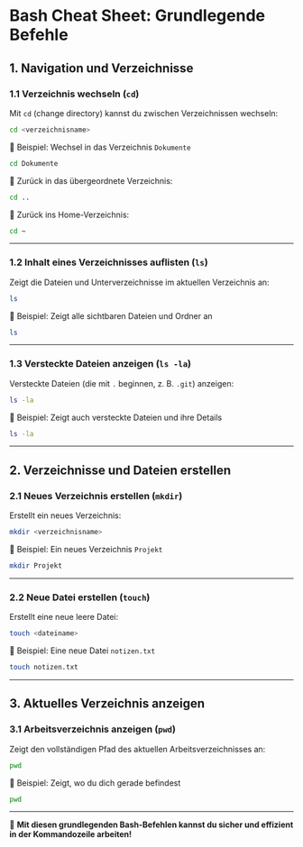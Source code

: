 # **Bash Cheat Sheet: Grundlegende Befehle**

## **1. Navigation und Verzeichnisse**

### **1.1 Verzeichnis wechseln (`cd`)**
Mit `cd` (change directory) kannst du zwischen Verzeichnissen wechseln:
```bash
cd <verzeichnisname>
```
🔹 Beispiel: Wechsel in das Verzeichnis `Dokumente`
```bash
cd Dokumente
```
🔹 Zurück in das übergeordnete Verzeichnis:
```bash
cd ..
```
🔹 Zurück ins Home-Verzeichnis:
```bash
cd ~
```

---

### **1.2 Inhalt eines Verzeichnisses auflisten (`ls`)**
Zeigt die Dateien und Unterverzeichnisse im aktuellen Verzeichnis an:
```bash
ls
```
🔹 Beispiel: Zeigt alle sichtbaren Dateien und Ordner an
```bash
ls
```

---

### **1.3 Versteckte Dateien anzeigen (`ls -la`)**
Versteckte Dateien (die mit `.` beginnen, z. B. `.git`) anzeigen:
```bash
ls -la
```
🔹 Beispiel: Zeigt auch versteckte Dateien und ihre Details
```bash
ls -la
```

---

## **2. Verzeichnisse und Dateien erstellen**

### **2.1 Neues Verzeichnis erstellen (`mkdir`)**
Erstellt ein neues Verzeichnis:
```bash
mkdir <verzeichnisname>
```
🔹 Beispiel: Ein neues Verzeichnis `Projekt`
```bash
mkdir Projekt
```

---

### **2.2 Neue Datei erstellen (`touch`)**
Erstellt eine neue leere Datei:
```bash
touch <dateiname>
```
🔹 Beispiel: Eine neue Datei `notizen.txt`
```bash
touch notizen.txt
```

---

## **3. Aktuelles Verzeichnis anzeigen**

### **3.1 Arbeitsverzeichnis anzeigen (`pwd`)**
Zeigt den vollständigen Pfad des aktuellen Arbeitsverzeichnisses an:
```bash
pwd
```
🔹 Beispiel: Zeigt, wo du dich gerade befindest
```bash
pwd
```

---

🚀 **Mit diesen grundlegenden Bash-Befehlen kannst du sicher und effizient in der Kommandozeile arbeiten!**
